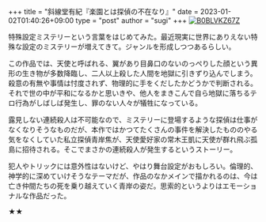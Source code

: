 +++
title = "斜線堂有紀『楽園とは探偵の不在なり』"
date = 2023-01-02T01:40:26+09:00
type = "post"
author = "sugi"
+++
<a href="https://www.amazon.co.jp/dp/B0BLVKZ67Z/?tag=chezsugi-22" target="_blank"><img src="https://m.media-amazon.com/images/I/41Ur2H-gJEL._SL200_.jpg" alt="B0BLVKZ67Z" border="0" class="alignleft" /></a>

特殊設定ミステリーという言葉をはじめてみた。最近現実に世界にありえない特殊な設定のミステリーが増えてきて。ジャンルを形成しつつあるらしい。

この作品では、天使と呼ばれる、翼があり目鼻口のないのっぺりした顔という異形の生き物が多数降臨し、二人以上殺した人間を地獄に引きずり込んでしまう。殺意の有無や事情は忖度されず、物理的に手をくだしたかどうかで判断される。それで世の中が平和になるかと思いきや、他人をまきこんで自ら地獄に落ちるテロ行為がしばしば発生し、罪のない人々が犠牲になっている。

露見しない連続殺人は不可能なので、ミステリーに登場するような探偵は仕事がなくなりそうなものだが、本作ではかつてたくさんの事件を解決したもののやる気をなくしていた私立探偵青岸焦が、天使愛好家の常木王凱に天使が群れ飛ぶ孤島に招待される。そこでまさかの連続殺人が発生するというストーリー。

犯人やトリックには意外性はないけど、やはり舞台設定がおもしろい。倫理的、神学的に深めていけそうなテーマだが、作品のなかメインで描かれるのは、今は亡き仲間たちの死を乗り越えていく青岸の姿だ。思索的というよりはエモーショナルな作品だった。

★★